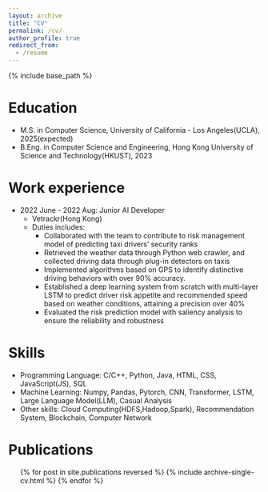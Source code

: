```yaml
---
layout: archive
title: "CV"
permalink: /cv/
author_profile: true
redirect_from:
  - /resume
---
```


{% include base_path %}

Education
======
* M.S. in Computer Science, University of California - Los Angeles(UCLA), 2025(expected)
* B.Eng. in Computer Science and Engineering, Hong Kong University of Science and Technology(HKUST), 2023

Work experience
======
* 2022 June - 2022 Aug: Junior AI Developer
  * Vetrackr(Hong Kong)
  * Duties includes:
    * Collaborated with the team to contribute to risk management model of predicting taxi drivers’ security ranks
    * Retrieved the weather data through Python web crawler, and collected driving data through plug-in detectors on taxis
    * Implemented algorithms based on GPS to identify distinctive driving behaviors with over 90% accuracy.
    * Established a deep learning system from scratch with multi-layer LSTM to predict driver risk appetite and recommended speed based on
    weather conditions, attaining a precision over 40%
    * Evaluated the risk prediction model with saliency analysis to ensure the reliability and robustness

  
Skills
======
* Programming Language: C/C++, Python, Java, HTML, CSS, JavaScript(JS), SQL
* Machine Learning: Numpy, Pandas, Pytorch, CNN, Transformer, LSTM, Large Language Model(LLM), Casual Analysis
* Other skills: Cloud Computing(HDFS,Hadoop,Spark), Recommendation System, Blockchain, Computer Network

Publications
======
  <ul>{% for post in site.publications reversed %}
    {% include archive-single-cv.html %}
  {% endfor %}</ul>
  

